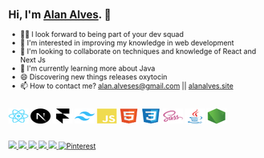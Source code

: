 ## Hi, I'm [Alan Alves]([https://github.com/alanalveses/readme-test/blob/main/LICENSE](https://www.linkedin.com/in/alanalveses/) "Linkedin"). 👋

- 👨‍💻 I look forward to being part of your dev squad
- 👀 I'm interested in improving my knowledge in web development
- 💞️ I'm looking to collaborate on techniques and knowledge of React and Next Js
- 🌱 I'm currently learning more about Java
- 😄 Discovering new things releases oxytocin
- 📫 How to contact me? alan.alveses@gmail.com || [alanalves.site](https://www.alanalves.site/)

</br>

<div style="display: inline_block">
  <img align="center" alt="ReactJS" height="30" width="40" src="https://raw.githubusercontent.com/devicons/devicon/master/icons/react/react-original.svg">
  <img align="center" alt="NextJS" height="30" width="40" src="https://raw.githubusercontent.com/devicons/devicon/master/icons/nextjs/nextjs-original.svg">
  <img align="center" alt="Framer" height="30" width="40" src="https://raw.githubusercontent.com/devicons/devicon/master/icons/framermotion/framermotion-original.svg">
  <img align="center" alt="Tailwind" height="30" width="40" src="https://raw.githubusercontent.com/devicons/devicon/master/icons/tailwindcss/tailwindcss-original.svg">
  <img align="center" alt="Js" height="30" width="40" src="https://raw.githubusercontent.com/devicons/devicon/master/icons/javascript/javascript-plain.svg">
  <img align="center" alt="HTML" height="30" width="40" src="https://raw.githubusercontent.com/devicons/devicon/master/icons/html5/html5-original.svg">
  <img align="center" alt="CSS" height="30" width="40" src="https://raw.githubusercontent.com/devicons/devicon/master/icons/css3/css3-original.svg">
  <img align="center" alt="SASS" height="30" width="40" src="https://raw.githubusercontent.com/devicons/devicon/master/icons/sass/sass-original.svg">
  <img align="center" alt="Java" height="30" width="40" src="https://raw.githubusercontent.com/devicons/devicon/master/icons/java/java-original.svg">
  <img align="center" alt="Node" height="30" width="40" src="https://raw.githubusercontent.com/devicons/devicon/master/icons/nodejs/nodejs-original.svg">
</div>

</br>
</br>

<div> 
 	<a href="https://www.linkedin.com/in/alanalveses/" target="_blank">
    <img src="https://img.shields.io/badge/LinkedIn-0077B5?style=for-the-badge&logo=linkedin&logoColor=white" target="_blank">
  </a>
  <a href="https://alanalves.site/" target="_blank">
    <img src="https://img.shields.io/badge/website-000000?style=for-the-badge&logo=About.me&logoColor=white" target="_blank">
  </a> 
  <a href = "mailto:alan.alveses@gmail.com">
    <img src="https://img.shields.io/badge/Gmail-D14836?style=for-the-badge&logo=gmail&logoColor=white" target="_blank">
  </a>
  <a href="https://wa.me/5511962178615?text=Olá,%20gostaria%20de%20saber%20mais%20sobre%20os%20serviços%20oferecidos!" target="_blank">
    <img src="https://img.shields.io/badge/WhatsApp-25D366?style=for-the-badge&logo=whatsapp&logoColor=white" target="_blank">
  </a>
  <a href="https://www.instagram.com/alanalveses/" target="_blank">
    <img src="https://img.shields.io/badge/-Instagram-%23E4405F?style=for-the-badge&logo=instagram&logoColor=white" target="_blank">
  </a>
 <a href="https://br.pinterest.com/alanalveses/" target="_blank">
  <img src="https://img.shields.io/badge/Pinterest-%23E60023?style=for-the-badge&logo=pinterest&logoColor=white" alt="Pinterest">
</a>

</div>
